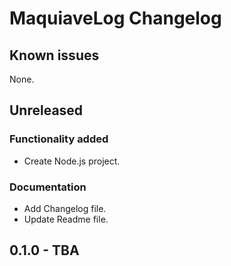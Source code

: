 # MaquiaveLog Changelog

## Known issues

None.

## Unreleased

### Functionality added

- Create Node.js project.

### Documentation

- Add Changelog file.
- Update Readme file.

## 0.1.0 - TBA

